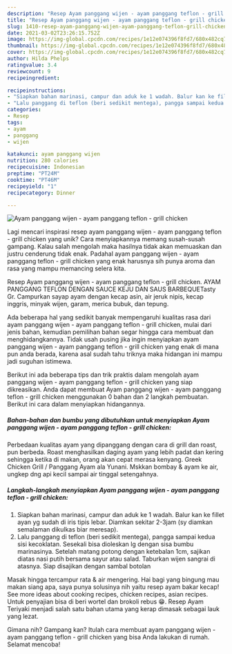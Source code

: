 ```yaml
---
description: "Resep Ayam panggang wijen - ayam panggang teflon - grill chicken Anti Gagal"
title: "Resep Ayam panggang wijen - ayam panggang teflon - grill chicken Anti Gagal"
slug: 1410-resep-ayam-panggang-wijen-ayam-panggang-teflon-grill-chicken-anti-gagal
date: 2021-03-02T23:26:15.752Z
image: https://img-global.cpcdn.com/recipes/1e12e074396f8fd7/680x482cq70/ayam-panggang-wijen-ayam-panggang-teflon-grill-chicken-foto-resep-utama.jpg
thumbnail: https://img-global.cpcdn.com/recipes/1e12e074396f8fd7/680x482cq70/ayam-panggang-wijen-ayam-panggang-teflon-grill-chicken-foto-resep-utama.jpg
cover: https://img-global.cpcdn.com/recipes/1e12e074396f8fd7/680x482cq70/ayam-panggang-wijen-ayam-panggang-teflon-grill-chicken-foto-resep-utama.jpg
author: Hilda Phelps
ratingvalue: 3.4
reviewcount: 9
recipeingredient:

recipeinstructions:
- "Siapkan bahan marinasi, campur dan aduk ke 1 wadah. Balur kan ke fillet ayan yg sudah di iris tipis lebar. Diamkan sekitar 2-3jam (sy diamkan semalaman dikulkas biar meresap)."
- "Lalu panggang di teflon (beri sedikit mentega), pangga sampai kedua sisi kecoklatan. Sesekali bisa dioleskan lg dengan sisa bumbu marinasinya. Setelah matang potong dengan ketebalan 1cm, sajikan diatas nasi putih bersama sayur atau salad. Taburkan wijen sangrai di atasnya. Siap disajikan dengan sambal botolan"
categories:
- Resep
tags:
- ayam
- panggang
- wijen

katakunci: ayam panggang wijen 
nutrition: 280 calories
recipecuisine: Indonesian
preptime: "PT24M"
cooktime: "PT46M"
recipeyield: "1"
recipecategory: Dinner

---
```



![Ayam panggang wijen - ayam panggang teflon - grill chicken](https://img-global.cpcdn.com/recipes/1e12e074396f8fd7/680x482cq70/ayam-panggang-wijen-ayam-panggang-teflon-grill-chicken-foto-resep-utama.jpg)

Lagi mencari inspirasi resep ayam panggang wijen - ayam panggang teflon - grill chicken yang unik? Cara menyiapkannya memang susah-susah gampang. Kalau salah mengolah maka hasilnya tidak akan memuaskan dan justru cenderung tidak enak. Padahal ayam panggang wijen - ayam panggang teflon - grill chicken yang enak harusnya sih punya aroma dan rasa yang mampu memancing selera kita.

Resep Ayam panggang wijen - ayam panggang teflon - grill chicken. AYAM PANGGANG TEFLON DENGAN SAUCE KEJU DAN SAUS BARBEQUETasty Gr. Campurkan sayap ayam dengan kecap asin, air jeruk nipis, kecap inggris, minyak wijen, garam, merica bubuk, dan tepung.

Ada beberapa hal yang sedikit banyak mempengaruhi kualitas rasa dari ayam panggang wijen - ayam panggang teflon - grill chicken, mulai dari jenis bahan, kemudian pemilihan bahan segar hingga cara membuat dan menghidangkannya. Tidak usah pusing jika ingin menyiapkan ayam panggang wijen - ayam panggang teflon - grill chicken yang enak di mana pun anda berada, karena asal sudah tahu triknya maka hidangan ini mampu jadi suguhan istimewa.


Berikut ini ada beberapa tips dan trik praktis dalam mengolah ayam panggang wijen - ayam panggang teflon - grill chicken yang siap dikreasikan. Anda dapat membuat Ayam panggang wijen - ayam panggang teflon - grill chicken menggunakan 0 bahan dan 2 langkah pembuatan. Berikut ini cara dalam menyiapkan hidangannya.

<!--inarticleads1-->

##### Bahan-bahan dan bumbu yang dibutuhkan untuk menyiapkan Ayam panggang wijen - ayam panggang teflon - grill chicken:



Perbedaan kualitas ayam yang dipanggang dengan cara di grill dan roast, pun berbeda. Roast menghasilkan daging ayam yang lebih padat dan kering sehingga ketika di makan, orang akan cepat merasa kenyang. Greek Chicken Grill / Panggang Ayam ala Yunani. Mskkan bombay &amp; ayam ke air, ungkep dng api kecil sampai air tinggal setengahnya. 

<!--inarticleads2-->

##### Langkah-langkah menyiapkan Ayam panggang wijen - ayam panggang teflon - grill chicken:

1. Siapkan bahan marinasi, campur dan aduk ke 1 wadah. Balur kan ke fillet ayan yg sudah di iris tipis lebar. Diamkan sekitar 2-3jam (sy diamkan semalaman dikulkas biar meresap).
1. Lalu panggang di teflon (beri sedikit mentega), pangga sampai kedua sisi kecoklatan. Sesekali bisa dioleskan lg dengan sisa bumbu marinasinya. Setelah matang potong dengan ketebalan 1cm, sajikan diatas nasi putih bersama sayur atau salad. Taburkan wijen sangrai di atasnya. Siap disajikan dengan sambal botolan


Masak hingga tercampur rata &amp; air mengering. Hai bagi yang bingung mau makan siang apa, saya punya solusinya nih yaitu resep ayam bakar kecap! See more ideas about cooking recipes, chicken recipes, asian recipes. Untuk penyajian bisa di beri wortel dan brokoli rebus 😁. Resep Ayam Teriyaki menjadi salah satu bahan utama yang kerap dimasak sebagai lauk yang lezat. 

Gimana nih? Gampang kan? Itulah cara membuat ayam panggang wijen - ayam panggang teflon - grill chicken yang bisa Anda lakukan di rumah. Selamat mencoba!
